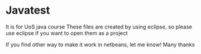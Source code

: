 # Javatest
It is for UoS java course
These files are created by using eclipse, so please use eclipse if you want to open them as a project

If you find other way to make it work in netbeans, let me know!
Many thanks
